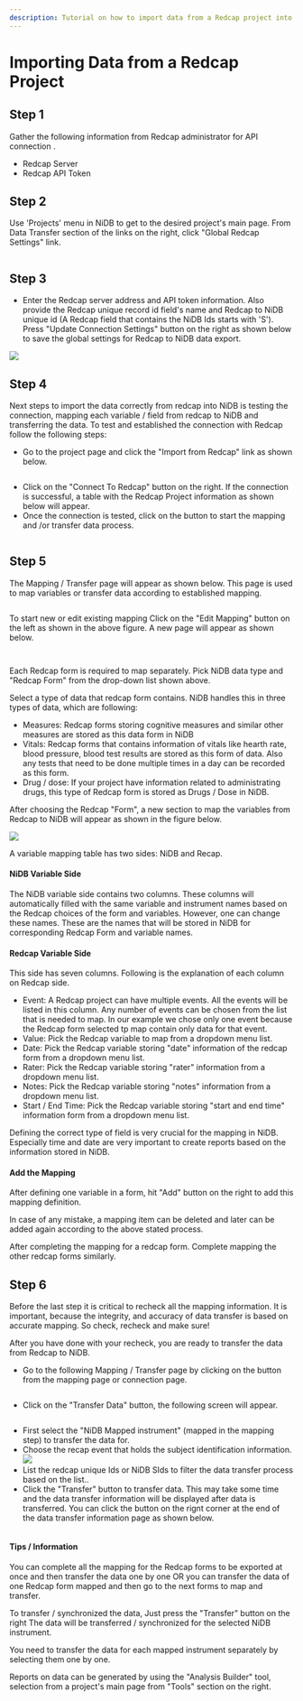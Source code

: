 ```yaml
---
description: Tutorial on how to import data from a Redcap project into NiDB project
---
```


# Importing Data from a Redcap Project

## Step 1

Gather the following information from Redcap administrator for API connection .&#x20;

* Redcap Server
* Redcap API Token

## Step 2

Use 'Projects' menu in NiDB to get to the desired project's main page. From Data Transfer section of the links on the right, click "Global Redcap Settings" link.

<figure><img src="../.gitbook/assets/ProjectScreen01.png" alt=""><figcaption></figcaption></figure>



## Step 3

* Enter the Redcap server address and API token information. Also provide the Redcap unique record id field's name and Redcap to NiDB unique id (A Redcap field that contains the NiDB Ids starts with 'S'). Press "Update Connection Settings" button on the right as shown below to save the global settings for Redcap to NiDB data export.

![](../.gitbook/assets/GlobalSettings.png)

## Step 4

Next steps to import the data correctly from redcap into NiDB is testing the connection, mapping each variable / field from redcap to NiDB and transferring the data. To test and established the connection with Redcap follow the following steps:



* Go to the project page and click the "Import from Redcap" link as shown below.

<figure><img src="../.gitbook/assets/ProjectScreen02.png" alt=""><figcaption></figcaption></figure>



* Click on the "Connect To Redcap" button on the right. If the connection is successful, a table with the Redcap Project information as shown below will appear.&#x20;
* Once the connection is tested, click on the <img src="../.gitbook/assets/image.png" alt="" data-size="line">button to start the mapping and /or transfer data process.

<figure><img src="../.gitbook/assets/RedcapConnection.png" alt=""><figcaption></figcaption></figure>

## Step 5

The Mapping / Transfer page will appear as shown below. This page is used to map variables or transfer data according to established mapping.



<figure><img src="../.gitbook/assets/MappingTransferMain.png" alt=""><figcaption></figcaption></figure>

To start new or edit existing mapping Click on the "Edit Mapping" button on the left as shown in the above figure. A new page will appear as shown below.



<div>

<figure><img src="../.gitbook/assets/Mapping01 (1).png" alt=""><figcaption></figcaption></figure>

 

<figure><img src="../.gitbook/assets/Mapping02.png" alt=""><figcaption></figcaption></figure>

</div>

Each Redcap form is required to map separately. Pick NiDB data type and  "Redcap Form" from the drop-down list shown above.

Select a type of data that redcap form contains. NiDB handles this in three types of data, which are following:

* Measures: Redcap forms storing cognitive measures and similar other measures are stored as this data form in NiDB
* Vitals: Redcap forms  that contains information of vitals like hearth rate, blood pressure, blood test results are stored as this form of data. Also any tests that need to be done multiple times in a day can be recorded as this form.
* Drug / dose: If your project have information related to administrating drugs, this type of Redcap form is stored as Drugs / Dose in NiDB.

After choosing the Redcap "Form", a new section to map the variables from Redcap to NiDB will appear as shown in the figure below.

![](../.gitbook/assets/Mapping03.png)

A variable mapping table has two sides: NiDB and Recap.&#x20;

#### NiDB Variable Side

The NiDB variable side contains two columns. These columns will automatically filled with the same variable and instrument names based on the Redcap choices of the form and variables. However, one can change these names. These are the names that will be stored in NiDB for corresponding Redcap Form and variable names.

#### Redcap Variable Side

This side has seven columns. Following is the explanation of each column on Redcap side.

* Event: A Redcap project can have multiple events. All the events will be listed in this column. Any number of events can be chosen from the list that is needed to map. In our example we chose only one event because the Redcap form selected tp map contain only data for that event.
* Value: Pick the Redcap variable to map from a dropdown menu list.
* Date: Pick the Redcap variable storing "date" information of the redcap form from a dropdown menu list.
* Rater: Pick the Redcap variable storing "rater" information from a dropdown menu list.
* Notes: Pick the Redcap variable storing "notes" information from a dropdown menu list.
* Start / End Time: Pick the Redcap variable storing  "start and end time" information form from a dropdown menu list.&#x20;

Defining the correct type of field is very crucial for the mapping in NiDB. Especially time and date are very important to create reports based on the information stored in NiDB.

#### Add the Mapping

After defining one variable in a form, hit "Add" button on the right to add this mapping definition.&#x20;

In case of any mistake, a mapping item can be deleted and later can be added again according to the above stated process.

After completing the mapping for a redcap form. Complete mapping the other redcap forms similarly. &#x20;

## Step 6

Before the last step it is critical to recheck all the mapping information. It is important, because the integrity, and accuracy of data transfer is based on accurate mapping. So check, recheck and make sure!

After you have done with your recheck, you are ready to transfer the data from Redcap to NiDB.&#x20;



* Go to the following Mapping / Transfer page by clicking on the <img src="../.gitbook/assets/image.png" alt="" data-size="line">button from the mapping page or connection page.&#x20;



<figure><img src="../.gitbook/assets/MappingTransferMain.png" alt=""><figcaption></figcaption></figure>



* Click on the "Transfer Data" button, the following screen will appear.



<figure><img src="../.gitbook/assets/TransferData.png" alt=""><figcaption></figcaption></figure>



* First select the "NiDB Mapped instrument" (mapped in the mapping step) to transfer the data for.
* Choose the recap event that holds the subject identification information. ![](<../.gitbook/assets/image (1).png>)
* List the redcap unique Ids or NiDB SIds to filter the data transfer process based on the list..
* Click the "Transfer" button to transfer data. This may take some time and the data transfer information will be displayed after data is transferred. You can click the <img src="../.gitbook/assets/image.png" alt="" data-size="line">button on the rignt corner at the end of the data transfer information page as shown below.



<figure><img src="../.gitbook/assets/DataTransferInfo.png" alt=""><figcaption></figcaption></figure>

#### Tips / Information&#x20;

You can complete all the mapping for the Redcap forms to be exported at once and then transfer the data one by one OR you can transfer the data of one Redcap form mapped and then go to the next forms to map and transfer.

To transfer / synchronized the data, Just press the "Transfer" button on the right  The data will be transferred / synchronized for the selected NiDB instrument.

You need to transfer the data for each mapped instrument separately by selecting them one by one.&#x20;

Reports on data can be generated by using the "Analysis Builder" tool, selection from a project's main page from "Tools" section on the right.
